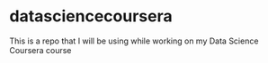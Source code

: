 # datasciencecoursera
This is a repo that I will be using while working on my Data Science Coursera course
